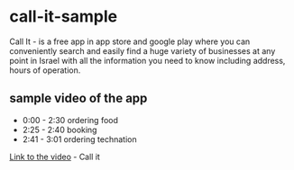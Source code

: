 # call-it-sample

Call It - is a free app in app store and google play where you can conveniently search and easily find a huge variety of businesses at any point in Israel with all the information you need to know including address, hours of operation.


## sample video of the app
* 0:00 - 2:30 ordering food
* 2:25 - 2:40 booking
* 2:41 - 3:01 ordering technation

[Link to the video](https://drive.google.com/file/d/1GaexF0SGokLMPjNhClK0tLZ9JsONcyGZ/view?usp=sharing) - Call it

